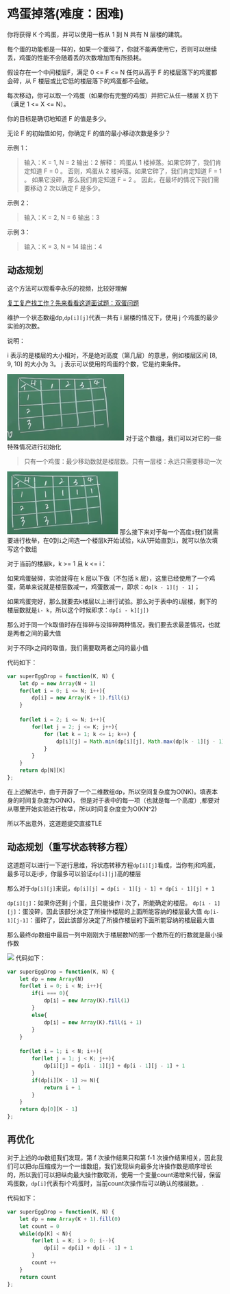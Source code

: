 # 鸡蛋掉落(难度：困难)
你将获得 K 个鸡蛋，并可以使用一栋从 1 到 N  共有 N 层楼的建筑。

每个蛋的功能都是一样的，如果一个蛋碎了，你就不能再使用它，否则可以继续丢，鸡蛋的性能不会随着丢的次数增加而有所损耗。

假设存在一个中间楼层F，满足 0 <= F <= N 任何从高于 F 的楼层落下的鸡蛋都会碎，从 F 楼层或比它低的楼层落下的鸡蛋都不会破。

每次移动，你可以取一个鸡蛋（如果你有完整的鸡蛋）并把它从任一楼层 X 扔下（满足 1 <= X <= N）。

你的目标是确切地知道 F 的值是多少。

无论 F 的初始值如何，你确定 F 的值的最小移动次数是多少？

示例 1：

>输入：K = 1, N = 2
输出：2
解释：
鸡蛋从 1 楼掉落。如果它碎了，我们肯定知道 F = 0 。
否则，鸡蛋从 2 楼掉落。如果它碎了，我们肯定知道 F = 1 。
如果它没碎，那么我们肯定知道 F = 2 。
因此，在最坏的情况下我们需要移动 2 次以确定 F 是多少。


示例 2：

>输入：K = 2, N = 6
输出：3


示例 3：

>输入：K = 3, N = 14
输出：4

<!--more-->

## 动态规划
这个方法可以观看李永乐的视频，比较好理解

[复工复产找工作？先来看看这道面试题：双蛋问题](https://www.youtube.com/watch?v=mLV_vOet0ss)

维护一个状态数组dp,```dp[i][j]```代表一共有 i 层楼的情况下，使用 j 个鸡蛋的最少实验的次数。

说明：

i 表示的是楼层的大小相对，不是绝对高度（第几层）的意思，例如楼层区间 [8, 9, 10] 的大小为 3。
j 表示可以使用的鸡蛋的个数，它是约束条件。

![](/images/assets/20200411111010534.png)
对于这个数组，我们可以对它的一些特殊情况进行初始化

>只有一个鸡蛋：最少移动数就是楼层数。只有一层楼：永远只需要移动一次

![](/images/assets/20200411111116868.png)
那么接下来对于每一个高度```i```我们就需要进行枚举，在0到```i```之间选一个楼层k开始试验，k从1开始直到```i```，就可以依次填写这个数组

对于当前的楼层k，k >= 1 且 k <= i：

如果鸡蛋破碎，实验就得在 k 层以下做（不包括 k 层），这里已经使用了一个鸡蛋，简单来说就是楼层数减一，鸡蛋数减一，即求：```dp[k - 1][j - 1]```；

如果鸡蛋完好，那么就要去k楼层以上进行试验。那么对于表中的```i```层楼，剩下的楼层数就是```i- k```，所以这个时候即求：```dp[i - k][j])```

那么对于同一个k取值时存在摔碎与没摔碎两种情况，我们要去求最差情况，也就是两者之间的最大值

对于不同k之间的取值，我们需要取两者之间的最小值

代码如下：

```javascript
var superEggDrop = function(K, N) {
    let dp = new Array(N + 1)
    for(let i = 0; i <= N; i++){
        dp[i] = new Array(K + 1).fill(i)
    }

    for(let i = 2; i <= N; i++){
        for(let j = 2; j <= K; j++){
            for (let k = 1; k <= i; k++) {
                dp[i][j] = Math.min(dp[i][j], Math.max(dp[k - 1][j - 1], dp[i - k][j]) + 1);
            }
        }
    }
    return dp[N][K]
};

```
在上述解法中，由于开辟了一个二维数组dp，所以空间复杂度为O(NK)。填表本身的时间复杂度为O(NK)， 但是对于表中的每一项（也就是每一个高度）,都要对从哪里开始实验进行枚举，所以时间复杂度变为O(KN^2)

所以不出意外，这道题提交直接TLE

## 动态规划（重写状态转移方程）
这道题可以进行一下逆行思维，将状态转移方程```dp[i][j]```看成，当你有j和鸡蛋，最多可以走i步，你最多可以验证```dp[i][j]```高的楼层

那么对于```dp[i][j]```来说，```dp[i][j] = dp[i - 1][j - 1] + dp[i - 1][j] + 1```

```dp[i][j]```：如果你还剩 j 个蛋，且只能操作 i 次了，所能确定的楼层。
```dp[i - 1][j]```：蛋没碎，因此该部分决定了所操作楼层的上面所能容纳的楼层最大值
```dp[i-1][j-1]```：蛋碎了，因此该部分决定了所操作楼层的下面所能容纳的楼层最大值

那么最终dp数组中最后一列中刚刚大于楼层数N的那一个数所在的行数就是最小操作数

![](/images/assets/20200411115431149.png)
代码如下：

```javascript
var superEggDrop = function(K, N) {
    let dp = new Array(N)
    for(let i = 0; i < N; i++){
        if(i === 0){
            dp[i] = new Array(K).fill(1)
        }
        else{
            dp[i] = new Array(K).fill(i + 1)
        }
    }

    for(let i = 1; i < N; i++){
        for(let j = 1; j < K; j++){
            dp[i][j] = dp[i - 1][j] + dp[i - 1][j - 1] + 1
        }
        if(dp[i][K - 1] >= N){
            return i + 1
        }
    }
    return dp[0][K - 1]
};
```
## 再优化
对于上述的dp数组我们发现，第 f 次操作结果只和第 f-1 次操作结果相关，因此我们可以把dp压缩成为一个一维数组，我们发现纵向最多允许操作数是顺序增长的，所以我们可以把纵向最大操作数取消，使用一个变量count递增来代替，保留鸡蛋数，```dp[i]```代表有i个鸡蛋时，当前count次操作后可以确认的楼层数。.

代码如下：

```javascript
var superEggDrop = function(K, N) {
    let dp = new Array(K + 1).fill(0)
    let count = 0
    while(dp[K] < N){
        for(let i = K; i > 0; i--){
            dp[i] = dp[i] + dp[i - 1] + 1
        }
        count ++
    }
    return count
};
```
